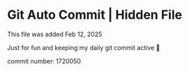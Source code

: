 # Git Auto Commit | Hidden File

This file was added Feb 12, 2025

Just for fun and keeping my daily git commit active 🤪

commit number: 1720050
